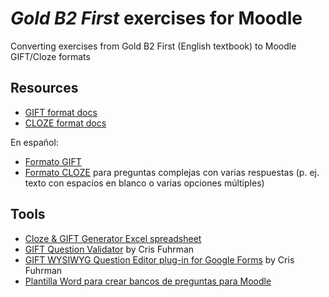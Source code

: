 # _Gold B2 First_ exercises for Moodle
Converting exercises from Gold B2 First (English textbook) to Moodle GIFT/Cloze formats


## Resources

- [GIFT format docs](https://docs.moodle.org/39/en/GIFT_format)
- [CLOZE format docs](https://docs.moodle.org/35/en/Embedded_Answers_(Cloze)_question_type)

En español:

- [Formato GIFT](https://docs.moodle.org/all/es/Formato_GIFT)
- [Formato CLOZE](https://docs.moodle.org/all/es/Tipo_de_Pregunta_con_respuestas_incrustadas_(Cloze)) para preguntas complejas con varias respuestas (p. ej. texto con espacios en blanco o varias opciones múltiples)

## Tools

- [Cloze & GIFT Generator Excel spreadsheet](http://hbwubecc.wixsite.com/jordan/tools) 
- [GIFT Question Validator](https://fuhrmanator.github.io/GIFT-grammar-PEG.js/editor/editor.html) by Cris Fuhrman
- [GIFT WYSIWYG Question Editor plug-in for Google Forms](https://gsuite.google.com/marketplace/app/gift_quiz_editor/1038395345285) by Cris Fuhrman
- [Plantilla Word para crear bancos de preguntas para Moodle](https://github.com/juacas/MoodleQUIZ_template_UVa)

